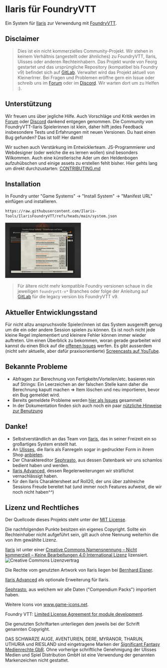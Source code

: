 # Ilaris für FoundryVTT

Ein System für [Ilaris](https://ilarisblog.wordpress.com/) zur Verwendung mit [FoundryVTT](https://foundryvtt.com/).

## Disclaimer

> Dies ist ein nicht kommerzielles Community-Projekt.
> Wir stehen in keinem Verhältnis (angestellt oder ähnliches) zu FoundryVTT, Ilaris, Ulisses oder anderen Rechteinhabern.
> Das Projekt wurde von Feorg gestartet und das ursprüngliche Repository (kompatibel bis Foundry v9) befindet sich auf [GitLab](https://gitlab.com/Feorg/ilaris-foundryvtt).
> Verwaltet wird das Projekt aktuell von KleinerIrrer. Bei Fragen und Problemen eröffne gern ein Issue oder schreib uns im [Forum](https://dsaforum.de/viewtopic.php?f=180&t=55746) oder im [Discord](https://discord.gg/qEKBnjsspX).
> Wir warten dort um zu Helfen :).

## Unterstützung

Wir freuen uns über jegliche Hilfe. Auch Vorschläge und Kritik werden im [Forum](https://dsaforum.de/viewtopic.php?f=180&t=55746) oder [Discord](https://discord.gg/qEKBnjsspX) dankend entgegen genommen. Die Community von FoundryVTT-Ilaris Spielerinnen ist klein, daher hilft jedes Feedback insbesondere Tests und Erfahrungen mit neuen Versionen. Du hast einen Bug gefunden? Das ist toll! Her damit!

Wir suchen auch Verstärkung im Entwicklerteam. JS-Programmierer und Webdesigner (oder welche die es lernen wollen) sind besonders Wilkommen. Auch eine künstlerische Ader um den Heldenbogen aufzuhübschen und einige assets zu erstellen fehlt bisher. Hier gehts lang um direkt durchzustarten: [CONTRIBUTING.md](./CONTRIBUTING.md)

## Installation

In Foundry unter "Game Systems" -> "Install System" -> "Manifest URL" einfügen und installieren.

```
https://raw.githubusercontent.com/Ilaris-Tools/IlarisFoundryVTT/refs/heads/main/system.json
```

<img src="/utils/screen_install.png"  width="250">

> Für ältere nicht mehr kompatible Foundry versionen schaue in die jeweiligen `foundryvtt-v*` Branches oder folge der Anleitung auf [GitLab](https://gitlab.com/Feorg/ilaris-foundryvtt) für die legacy version bis FoundryVTT v9.

## Aktueller Entwicklungsstand

Für nicht allzu anspruchsvolle Spieler/innen ist das System ausgereift genug um die ein oder andere Session spielen zu können.
Es ist noch nicht jede kleine Regel implementiert und kleinere Fehler können immer wieder auftreten.
Um einen Überblick zu bekommen, woran gerade gearbeitet wird kannst du einen Blick auf die [offenen Issues](https://github.com/Ilaris-Tools/IlarisFoundryVTT/issues?q=is%3Aissue%20state%3Aopen%20-label%3Awontfix) werfen.
Es gibt ausserdem (nicht sehr aktuelle, aber dafür praxisorientierte) [Screencasts auf YouTube](https://www.youtube.com/playlist?list=PLgv_FQFVPJ-6vOKI3jrfy9d2xfqzQSE-X).

## Bekannte Probleme

- Abfragen zur Berechnung von Fertigkeitn/Vorteilen/etc. basieren rein auf Strings: Ein Leerzeichen an der falschen Stelle kann daher die Berechnung kaputt machen => Item löschen und neu importieren, bevor ein Bug gemeldet wird.
- Bereits gemeldete Probleme werden [hier als Issues](https://github.com/Ilaris-Tools/IlarisFoundryVTT/issues?q=is%3Aissue%20state%3Aopen%20label%3Abug) gesammelt
- In der Dokumentation finden sich auch noch ein paar [nützliche Hinweise zur Benutzung](docs/faq.md)

## Danke!

- Selbstverständlich an das Team von [Ilaris](https://ilarisblog.wordpress.com/), das in seiner Freizeit ein so großartiges System erstellt hat.
- An [Ulisses](https://ulisses-spiele.de), die Ilaris als Fanregeln sogar in gedruckter Form in ihrem Shop [anbieten](https://www.f-shop.de/detail/index/sArticle/1372).
- Der Charaktereditor [Sephrasto](https://github.com/Aeolitus/Sephrasto), aus dessen Datenbank wir uns schamlos bedient haben und werden.
- [Ilaris Advanced](https://dsaforum.de/viewtopic.php?f=180&t=49412&sid=8837ba1ffde6b5396050628f78a92dce), dessen Regelerweiterungen wir sträflichst vernachlässigt haben.
- für den Ilaris Charaktersheet auf Roll20, der uns über zahlreiche Sessions Freude bereitet hat (und immer noch Features aufweist, die wir noch nicht haben^^)

## Lizenz und Rechtliches

Der Quellcode dieses Projekts steht unter der [MIT License](./LICENSE).

Die nachfolgenden Punkte besitzen ein eigenes Copyright.
Sollte ein Rechteinhaber nicht aufgeführt sein, gilt auch ohne Nennung weiterhin die von ihm gewählte Lizenz.

[Ilaris](https://ilarisblog.wordpress.com/) ist unter einer [Creative Commons Namensnennung – Nicht kommerziell – Keine Bearbeitungen 4.0 International Lizenz](http://creativecommons.org/licenses/by-nc-nd/4.0/) lizensiert. ![Creative Commons Lizenzvertrag](https://licensebuttons.net/l/by-nc-nd/4.0/80x15.png)

Die Rechte vom genutzten Artwork von Ilaris liegen bei [Bernhard Eisner](https://www.instagram.com/bernhard_eisner/).

[Ilaris Advanced](https://dsaforum.de/viewtopic.php?f=180&t=49412) als optionale Erweiterung für Ilaris.

[Sephrasto](https://github.com/Aeolitus/Sephrasto), aus welchem wir alle Daten ("Compendium Packs") importiert haben.

Weitere Icons von www.game-icons.net.

Foundry VTT: [Limited License Agreement for module development](https://foundryvtt.com/article/license/).

Die genutzten Schriftarten unterliegen dem jeweils bei der Schrift genannten Copyright.

DAS SCHWARZE AUGE, AVENTURIEN, DERE, MYRANOR, THARUN, UTHURIA und RIESLAND sind eingetragene Marken der [Significant Fantasy Medienrechte GbR](http://www.wiki-aventurica.de/wiki/Significant_Fantasy). Ohne vorherige schriftliche Genehmigung der Ulisses Medien und Spiel Distribution GmbH ist eine Verwendung der genannten Markenzeichen nicht gestattet.
